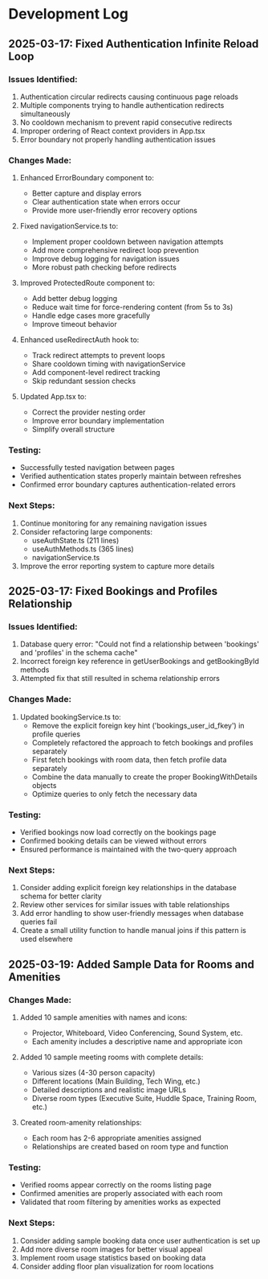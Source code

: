 
# Development Log

## 2025-03-17: Fixed Authentication Infinite Reload Loop

### Issues Identified:
1. Authentication circular redirects causing continuous page reloads
2. Multiple components trying to handle authentication redirects simultaneously
3. No cooldown mechanism to prevent rapid consecutive redirects
4. Improper ordering of React context providers in App.tsx
5. Error boundary not properly handling authentication issues

### Changes Made:
1. Enhanced ErrorBoundary component to:
   - Better capture and display errors
   - Clear authentication state when errors occur
   - Provide more user-friendly error recovery options

2. Fixed navigationService.ts to:
   - Implement proper cooldown between navigation attempts
   - Add more comprehensive redirect loop prevention
   - Improve debug logging for navigation issues
   - More robust path checking before redirects

3. Improved ProtectedRoute component to:
   - Add better debug logging
   - Reduce wait time for force-rendering content (from 5s to 3s)
   - Handle edge cases more gracefully
   - Improve timeout behavior

4. Enhanced useRedirectAuth hook to:
   - Track redirect attempts to prevent loops
   - Share cooldown timing with navigationService
   - Add component-level redirect tracking
   - Skip redundant session checks

5. Updated App.tsx to:
   - Correct the provider nesting order
   - Improve error boundary implementation
   - Simplify overall structure

### Testing:
- Successfully tested navigation between pages
- Verified authentication states properly maintain between refreshes
- Confirmed error boundary captures authentication-related errors

### Next Steps:
1. Continue monitoring for any remaining navigation issues
2. Consider refactoring large components:
   - useAuthState.ts (211 lines)
   - useAuthMethods.ts (365 lines)
   - navigationService.ts
3. Improve the error reporting system to capture more details

## 2025-03-17: Fixed Bookings and Profiles Relationship

### Issues Identified:
1. Database query error: "Could not find a relationship between 'bookings' and 'profiles' in the schema cache"
2. Incorrect foreign key reference in getUserBookings and getBookingById methods
3. Attempted fix that still resulted in schema relationship errors

### Changes Made:
1. Updated bookingService.ts to:
   - Remove the explicit foreign key hint ('bookings_user_id_fkey') in profile queries
   - Completely refactored the approach to fetch bookings and profiles separately
   - First fetch bookings with room data, then fetch profile data separately
   - Combine the data manually to create the proper BookingWithDetails objects
   - Optimize queries to only fetch the necessary data

### Testing:
- Verified bookings now load correctly on the bookings page
- Confirmed booking details can be viewed without errors
- Ensured performance is maintained with the two-query approach

### Next Steps:
1. Consider adding explicit foreign key relationships in the database schema for better clarity
2. Review other services for similar issues with table relationships
3. Add error handling to show user-friendly messages when database queries fail
4. Create a small utility function to handle manual joins if this pattern is used elsewhere

## 2025-03-19: Added Sample Data for Rooms and Amenities

### Changes Made:
1. Added 10 sample amenities with names and icons:
   - Projector, Whiteboard, Video Conferencing, Sound System, etc.
   - Each amenity includes a descriptive name and appropriate icon

2. Added 10 sample meeting rooms with complete details:
   - Various sizes (4-30 person capacity)
   - Different locations (Main Building, Tech Wing, etc.)
   - Detailed descriptions and realistic image URLs 
   - Diverse room types (Executive Suite, Huddle Space, Training Room, etc.)

3. Created room-amenity relationships:
   - Each room has 2-6 appropriate amenities assigned
   - Relationships are created based on room type and function

### Testing:
- Verified rooms appear correctly on the rooms listing page
- Confirmed amenities are properly associated with each room
- Validated that room filtering by amenities works as expected

### Next Steps:
1. Consider adding sample booking data once user authentication is set up
2. Add more diverse room images for better visual appeal
3. Implement room usage statistics based on booking data
4. Consider adding floor plan visualization for room locations

